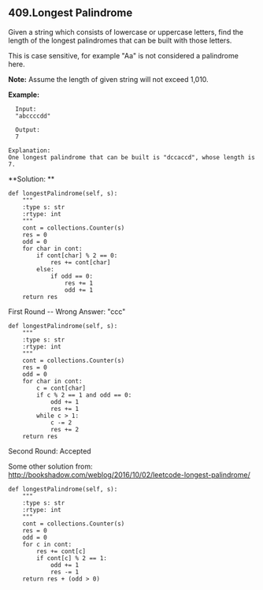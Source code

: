 ## 409.Longest Palindrome

Given a string which consists of lowercase or uppercase letters, find the length of the longest palindromes that can be built with those letters.

This is case sensitive, for example "Aa" is not considered a palindrome here.

**Note:**
Assume the length of given string will not exceed 1,010.

**Example:**

      Input:
      "abccccdd"

      Output:
      7

    Explanation:
    One longest palindrome that can be built is "dccaccd", whose length is 7.
    
**Solution: **

    def longestPalindrome(self, s):
        """
        :type s: str
        :rtype: int
        """
        cont = collections.Counter(s)
        res = 0
        odd = 0
        for char in cont:
            if cont[char] % 2 == 0:
                res += cont[char]
            else:
                if odd == 0:
                    res += 1
                    odd += 1
        return res

First Round -- Wrong Answer: "ccc"

    def longestPalindrome(self, s):
        """
        :type s: str
        :rtype: int
        """
        cont = collections.Counter(s)
        res = 0
        odd = 0
        for char in cont:
            c = cont[char]
            if c % 2 == 1 and odd == 0:
                odd += 1
                res += 1
            while c > 1:
                c -= 2
                res += 2
        return res
        
Second Round: Accepted

Some other solution from: http://bookshadow.com/weblog/2016/10/02/leetcode-longest-palindrome/

    def longestPalindrome(self, s):
        """
        :type s: str
        :rtype: int
        """
        cont = collections.Counter(s)
        res = 0
        odd = 0
        for c in cont:
            res += cont[c]
            if cont[c] % 2 == 1:
                odd += 1
                res -= 1
        return res + (odd > 0)
                
                
                